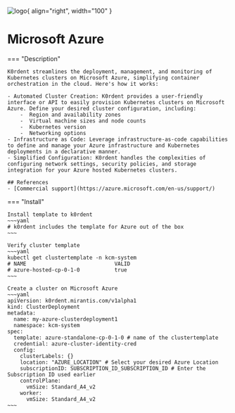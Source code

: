 ![logo](https://upload.wikimedia.org/wikipedia/commons/thumb/f/fa/Microsoft_Azure.svg/1200px-Microsoft_Azure.svg.png){ align="right", width="100" }
# Microsoft Azure
=== "Description"

    K0rdent streamlines the deployment, management, and monitoring of Kubernetes clusters on Microsoft Azure, simplifying container orchestration in the cloud. Here's how it works:

    - Automated Cluster Creation: K0rdent provides a user-friendly interface or API to easily provision Kubernetes clusters on Microsoft Azure. Define your desired cluster configuration, including:
    	-  Region and availability zones
    	-  Virtual machine sizes and node counts
    	-  Kubernetes version
    	-  Networking options
    - Infrastructure as Code: Leverage infrastructure-as-code capabilities to define and manage your Azure infrastructure and Kubernetes deployments in a declarative manner.
    - Simplified Configuration: K0rdent handles the complexities of configuring network settings, security policies, and storage integration for your Azure hosted Kubernetes clusters.

    ## References
    - [Commercial support](https://azure.microsoft.com/en-us/support/)

=== "Install"

    Install template to k0rdent
    ~~~yaml
    # k0rdent includes the template for Azure out of the box
    ~~~

    Verify cluster template
    ~~~yaml
    kubectl get clustertemplate -n kcm-system
    # NAME                            VALID
    # azure-hosted-cp-0-1-0           true 
    ~~~

    Create a cluster on Microsoft Azure 
    ~~~yaml
    apiVersion: k0rdent.mirantis.com/v1alpha1
    kind: ClusterDeployment
    metadata:
      name: my-azure-clusterdeployment1
      namespace: kcm-system
    spec:
      template: azure-standalone-cp-0-1-0 # name of the clustertemplate
      credential: azure-cluster-identity-cred
      config:
        clusterLabels: {}
        location: "AZURE_LOCATION" # Select your desired Azure Location
        subscriptionID: SUBSCRIPTION_ID_SUBSCRIPTION_ID # Enter the Subscription ID used earlier
        controlPlane:
          vmSize: Standard_A4_v2
        worker:
          vmSize: Standard_A4_v2
    ~~~

